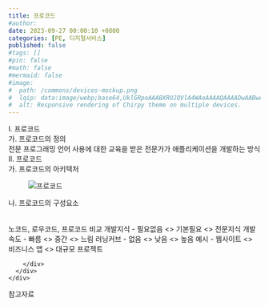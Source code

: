 ```yaml
---
title: 프로코드
#author: 
date: 2023-09-27 00:00:10 +0800
categories: [PE, 디지털서비스]
published: false
#tags: []
#pin: false
#math: false
#mermaid: false
#image:
#  path: /commons/devices-mockup.png
#  lqip: data:image/webp;base64,UklGRpoAAABXRUJQVlA4WAoAAAAQAAAADwAABwAAQUxQSDIAAAARL0AmbZurmr57yyIiqE8oiG0bejIYEQTgqiDA9vqnsUSI6H+oAERp2HZ65qP/VIAWAFZQOCBCAAAA8AEAnQEqEAAIAAVAfCWkAALp8sF8rgRgAP7o9FDvMCkMde9PK7euH5M1m6VWoDXf2FkP3BqV0ZYbO6NA/VFIAAAA
#  alt: Responsive rendering of Chirpy theme on multiple devices.
---
```


<div class="post-wrap">
  <div class="para">
    <div class="para-title">
      I. 프로코드
    </div>
    <div class="para-cntnt">
      <div class="para">
        <div class="para-title">
          가. 프로코드의 정의
        </div>
        <div class="para-cntnt">
            전문 프로그래밍 언어 사용에 대한 교육을 받은 전문가가 애플리케이션을 개발하는 방식
        </div>
      </div>
    </div>
  </div>
  
  <div class="para">
    <div class="para-title">
      II. 프로코드
    </div>
    <div class="para-cntnt">
      <div class="para">
        <div class="para-title">
          가. 프로코드의 아키텍처
        </div>
        <div class="para-cntnt">
          <figure class="post-figure">
            <img src="/assets/img/posts/프로코드.png" alt="프로코드">
<!--            <figcaption>Source: Unveiling the Metaverse: Exploring Emerging Trends, Multifaceted Perspectives, and Future Challenges</figcaption>-->
          </figure>
        </div>
      </div>
      <div class="para">
        <div class="para-title">
          나. 프로코드의 구성요소
        </div>
        <div class="para-cntnt">
          <table class="post-table">
          </table>
          노코드, 로우코드, 프로코드 비교
  개발지식 - 필요없음 &lt;&gt; 기본필요 &lt;&gt; 전문지식
  개발속도 - 빠름 &lt;&gt; 중간 &lt;&gt; 느림
  러닝커브 - 없음 &lt;&gt; 낮음 &lt;&gt; 높음
  예시 - 웹사이트 &lt;&gt; 비즈니스 앱 &lt;&gt; 대규모 프로젝트

        </div>
      </div>
    </div>
  </div>

  <div class="refr-wrap">
    <div class="refr-title">
        참고자료
    </div>
    <ol class="refr-list">
    <!--    <li>(나현식, 최대선) <a target="_blank" href="https://scienceon.kisti.re.kr/commons/util/originalView.do?cn=JAKO202225948430499&oCn=JAKO202225948430499&dbt=JAKO&journal=NJOU00291864">메타버스 보안 위협 요소 및 대응 방안 검토</a></li>-->
    <!--    <li>(M. Uddin, S. Manickam, H. Ullah, M. Obaidat and A. Dandoush) <a target="_blank" href="https://ieeexplore.ieee.org/abstract/document/10138386">Unveiling the Metaverse: Exploring Emerging Trends, Multifaceted Perspectives, and Future Challenges</a></li>-->
    </ol>
  </div>
</div>
